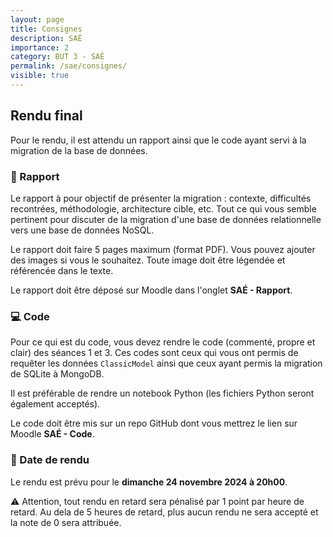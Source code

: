 ```yaml
---
layout: page
title: Consignes
description: SAÉ
importance: 2
category: BUT 3 - SAÉ
permalink: /sae/consignes/
visible: true
---
```


## Rendu final

Pour le rendu, il est attendu un rapport ainsi que le code ayant servi à la migration de la base de données.

### :blue_book: Rapport

Le rapport à pour objectif de présenter la migration : contexte, difficultés recontrées, méthodologie, architecture cible, etc. Tout ce qui vous semble pertinent pour discuter de la migration d'une base de données relationnelle vers une base de données NoSQL.

Le rapport doit faire 5 pages maximum (format PDF). Vous pouvez ajouter des images si vous le souhaitez. Toute image doit être légendée et référencée dans le texte.

Le rapport doit être déposé sur Moodle dans l'onglet **SAÉ - Rapport**.

### :computer: Code

Pour ce qui est du code, vous devez rendre le code (commenté, propre et clair) des séances 1 et 3. Ces codes sont ceux qui vous ont permis de requêter les données `ClassicModel` ainsi que ceux ayant permis la migration de SQLite à MongoDB.

Il est préférable de rendre un notebook Python (les fichiers Python seront également acceptés).

Le code doit être mis sur un repo GitHub dont vous mettrez le lien sur Moodle **SAÉ - Code**.

### :date: Date de rendu

Le rendu est prévu pour le **dimanche 24 novembre 2024 à 20h00**.

:warning: Attention, tout rendu en retard sera pénalisé par 1 point par heure de retard. Au dela de 5 heures de retard, plus aucun rendu ne sera accepté et la note de 0 sera attribuée.
